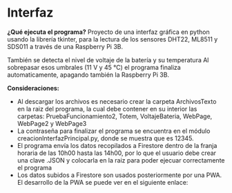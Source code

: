# Interfaz
**¿Qué ejecuta el programa?**
Proyecto de una interfaz gráfica en python usando la librería tkinter, para la lectura de los sensores DHT22, ML8511 y SDS011 a través de una Raspberry Pi 3B.

También se detecta el nivel de voltaje de la batería y su temperatura Al sobrepasar esos umbrales (11 V y 45 °C) el programa finaliza automaticamente, apagando también la Raspberry Pi 3B.

**Consideraciones:**
- Al descargar los archivos es necesario crear la carpeta ArchivosTexto en la raiz del programa, la cual debe contener en su interior las carpetas: PruebaFuncionamiento2, Totem, VoltajeBateria, WebPage, WebPage2 y WebPage3
- La contraseña para finalizar el programa se encuentra en el módulo creacionInterfazPrincipal.py, donde se muestra que es 12345.
- El programa envía los datos recopilados a Firestore dentro de la franja horaria de las 10h00 hasta las 14h00, por lo que el usuario debe crear una clave .JSON y colocarla en la raiz para poder ejecuar correctamente el programa
- Los datos subidos a Firestore son usados posteriormente por una PWA. El desarrollo de la PWA se puede ver en el siguiente enlace: 

